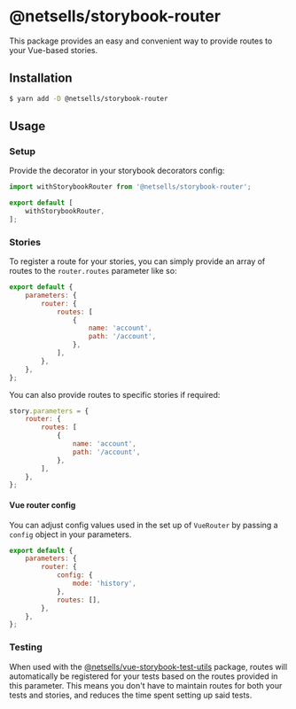 # @netsells/storybook-router

This package provides an easy and convenient way to provide routes to your Vue-based stories.

## Installation

```sh
$ yarn add -D @netsells/storybook-router
``` 

## Usage

### Setup

Provide the decorator in your storybook decorators config:

```js
import withStorybookRouter from '@netsells/storybook-router';

export default [
    withStorybookRouter,
];
```

### Stories

To register a route for your stories, you can simply provide an array of routes to the `router.routes` parameter like so:

```js
export default {
    parameters: {
        router: {
            routes: [
                {
                    name: 'account',
                    path: '/account',
                },
            ],
        },
    },
};
```

You can also provide routes to specific stories if required: 

```js
story.parameters = {
    router: {
        routes: [
            {
                name: 'account',
                path: '/account',
            },
        ],
    },
};
```

#### Vue router config

You can adjust config values used in the set up of `VueRouter` by passing a `config` object in your parameters.

```js
export default {
    parameters: {
        router: {
            config: {
                mode: 'history',
            },
            routes: [],
        },
    },
};
```

### Testing

When used with the [@netsells/vue-storybook-test-utils](https://github.com/netsells/vue-storybook-test-utils) package, routes will automatically be registered for your tests based on the routes provided in this parameter. This means you don't have to maintain routes for both your tests and stories, and reduces the time spent setting up said tests.

